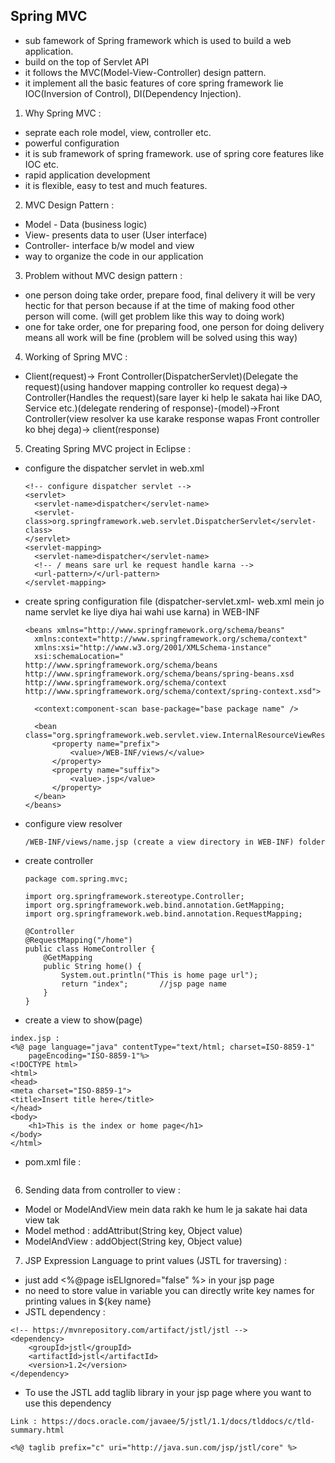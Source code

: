 ## Spring MVC
- sub famework of Spring framework which is used to build a web application.
- build on the top of Servlet API
- it follows the MVC(Model-View-Controller) design pattern.
- it implement all the basic features of core spring framework lie IOC(Inversion of Control), DI(Dependency Injection).

1) Why Spring MVC : 
- seprate each role model, view, controller etc.
- powerful configuration
- it is sub framework of spring framework. use of spring core features like IOC etc.
- rapid application development
- it is flexible, easy to test and much features.

2) MVC Design Pattern :
- Model - Data (business logic)
- View- presents data to user (User interface)
- Controller- interface b/w model and view
- way to organize the code in our application

3) Problem without MVC design pattern :
- one person doing take order, prepare food, final delivery it will be very hectic for that person because if at the time of making food other person will come. (will get problem like this way to doing work)
- one for take order, one for preparing food, one person for doing delivery means all work will be fine (problem will be solved using this way)

4) Working of Spring MVC :
- Client(request)-> Front Controller(DispatcherServlet)(Delegate the request)(using handover mapping controller ko request dega)-> Controller(Handles the request)(sare layer ki help le sakata hai like DAO, Service etc.)(delegate rendering of response)-(model)->Front Controller(view resolver ka use karake response wapas Front controller ko bhej dega)-> client(response) 

5) Creating Spring MVC project in Eclipse :
- configure the dispatcher servlet in web.xml
  ```
  <!-- configure dispatcher servlet -->
  <servlet>
  	<servlet-name>dispatcher</servlet-name>
  	<servlet-class>org.springframework.web.servlet.DispatcherServlet</servlet-class>
  </servlet>
  <servlet-mapping>
  	<servlet-name>dispatcher</servlet-name>
  	<!-- / means sare url ke request handle karna -->
  	<url-pattern>/</url-pattern>
  </servlet-mapping>
  ```
- create spring configuration file (dispatcher-servlet.xml- web.xml mein jo name servlet ke liye diya hai wahi use karna) in WEB-INF 
  ```
  <beans xmlns="http://www.springframework.org/schema/beans"
	xmlns:context="http://www.springframework.org/schema/context"
	xmlns:xsi="http://www.w3.org/2001/XMLSchema-instance"
	xsi:schemaLocation="
  http://www.springframework.org/schema/beans
  http://www.springframework.org/schema/beans/spring-beans.xsd
  http://www.springframework.org/schema/context
  http://www.springframework.org/schema/context/spring-context.xsd">
 
	<context:component-scan base-package="base package name" />
 
	<bean class="org.springframework.web.servlet.view.InternalResourceViewResolver">
		<property name="prefix">
			<value>/WEB-INF/views/</value>
		</property>
		<property name="suffix">
			<value>.jsp</value>
		</property>
	</bean>
  </beans>
  ```
- configure view resolver
  ```
  /WEB-INF/views/name.jsp (create a view directory in WEB-INF) folder
  ```
- create controller
  ```
  package com.spring.mvc;

  import org.springframework.stereotype.Controller;
  import org.springframework.web.bind.annotation.GetMapping;
  import org.springframework.web.bind.annotation.RequestMapping;

  @Controller
  @RequestMapping("/home")
  public class HomeController {
	  @GetMapping
	  public String home() {
		  System.out.println("This is home page url");
		  return "index";		//jsp page name
	  }
  }
  ```
- create a view to show(page)
```
index.jsp :
<%@ page language="java" contentType="text/html; charset=ISO-8859-1"
    pageEncoding="ISO-8859-1"%>
<!DOCTYPE html>
<html>
<head>
<meta charset="ISO-8859-1">
<title>Insert title here</title>
</head>
<body>
	<h1>This is the index or home page</h1>
</body>
</html>
```

- pom.xml file :
```

```

6) Sending data from controller to view :
- Model or ModelAndView mein data rakh ke hum le ja sakate hai data view tak
- Model method : addAttribut(String key, Object value)
- ModelAndView : addObject(String key, Object value)

7) JSP Expression Language to print values (JSTL for traversing) :
- just add <%@page isELIgnored="false" %> in your jsp page 
- no need to store value in variable you can directly write key names for printing values in ${key name}
- JSTL dependency :
```
<!-- https://mvnrepository.com/artifact/jstl/jstl -->
<dependency>
    <groupId>jstl</groupId>
    <artifactId>jstl</artifactId>
    <version>1.2</version>
</dependency>
```
- To use the JSTL add taglib library in your jsp page where you want to use this dependency
```
Link : https://docs.oracle.com/javaee/5/jstl/1.1/docs/tlddocs/c/tld-summary.html

<%@ taglib prefix="c" uri="http://java.sun.com/jsp/jstl/core" %>
```
